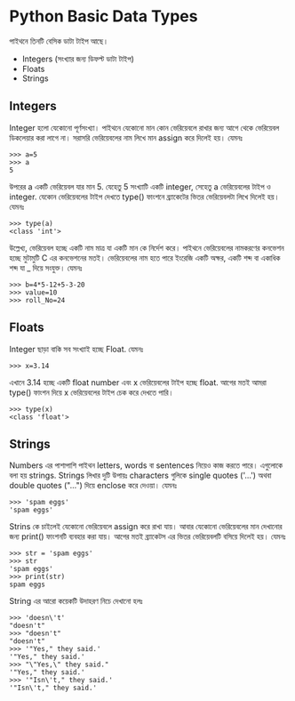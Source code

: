 # Python Basic Data Types 

পাইথনে তিনটি বেসিক ডাটা টাইপ আছে। 

  - Integers (সংখ্যার জন্য ডিফল্ট ডাটা টাইপ)
  - Floats 
  - Strings 
  
  ## Integers
  
  Integer হলো যেকোনো পূর্ণসংখ্যা। পাইথনে যেকোনো মান কোন ভেরিয়েবলে রাখার জন্য আগে থেকে ভেরিয়েবল ডিকলেয়ার করা লাগে না। সরাসরি ভেরিয়েবলের নাম লিখে মান assign করে দিলেই হয়। যেমনঃ 
  
```  
>>> a=5
>>> a
5
```

উপরের a একটি ভেরিয়েবল যার মান 5. যেহেতু 5 সংখ্যাটি একটি integer, সেহেতু a ভেরিয়েবলের টাইপ ও integer. যেকোন ভেরিয়েবলের টাইপ দেখতে type() ফাংশনে ব্র্যাকেটের ভিতর ভেরিয়েবলটা লিখে দিলেই হয়। যেমনঃ

```
>>> type(a)
<class 'int'>
```

উল্লেখ্য, ভেরিয়েবল হচ্ছে একটি নাম মাত্র যা একটি মান কে নির্দেশ করে। পাইথনে ভেরিয়েবলের নামকরণের কনভেশন হচ্ছে মুটামুটি C এর কনভেশনের মতই। ভেরিয়েবলের নাম হতে পারে ইংরেজি একটি অক্ষর, একটি শব্দ বা একাধিক শব্দ  যা _ দিয়ে সংযুক্ত। যেমনঃ 

```
>>> b=4*5-12+5-3-20
>>> value=10
>>> roll_No=24
```

##  Floats
Integer ছাড়া বাকি সব সংখ্যাই হচ্ছে Float. যেমনঃ

```
>>> x=3.14
```
এখানে 3.14 হচ্ছে একটি float number এবং x ভেরিয়েবলের টাইপ হচ্ছে float. আগের মতই আমরা type() ফাংশন দিয়ে x ভেরিয়েবলের টাইপ চেক করে দেখতে পারি। 

```
>>> type(x)
<class 'float'>
```
 
 ## Strings 
 
 Numbers এর পাশাপাশি পাইথন letters, words বা sentences নিয়েও কাজ করতে পারে। এগুলোকে বলা হয় strings. Strings লিখার দুটি উপায়ঃ characters গুলিকে single quotes ('...') অথবা  double quotes ("...")  দিয়ে enclose করে দেওয়া।  যেমনঃ 
 
 ```
 >>> 'spam eggs'  
'spam eggs'
```

Strins কে চাইলেই যেকোনো ভেরিয়েবলে assign করে রাখা যায়। আবার যেকোনো ভেরিয়েবলের মান দেখানোর জন্য print() ফাংশনটি ব্যবহার করা যায়। আগের মতই ব্র্যাকেটস এর ভিতর ভেরিয়েবলটি বসিয়ে দিলেই হয়। যেমনঃ

 ```
 >>> str = 'spam eggs'   
 >>> str 
'spam eggs'
>>> print(str)
spam eggs
```

String এর আরো কয়েকটি উদাহরণ নিচে দেখানো হলঃ 

```
>>> 'doesn\'t'  
"doesn't"
>>> "doesn't" 
"doesn't"
>>> '"Yes," they said.'
'"Yes," they said.'
>>> "\"Yes,\" they said."
'"Yes," they said.'
>>> '"Isn\'t," they said.'
'"Isn\'t," they said.'
 ```
